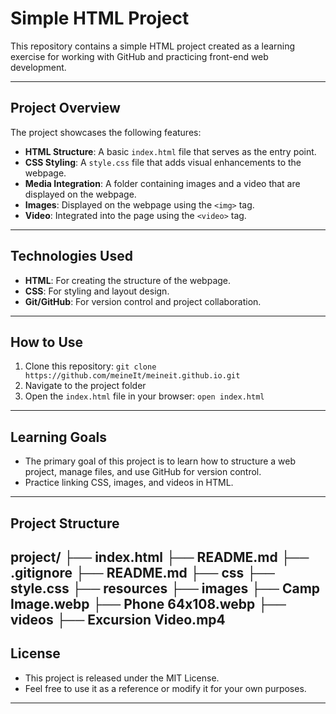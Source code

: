 # Simple HTML Project

This repository contains a simple HTML project created as a learning exercise for working with GitHub and practicing front-end web development.

---

## Project Overview

The project showcases the following features:
- **HTML Structure**: A basic `index.html` file that serves as the entry point.
- **CSS Styling**: A `style.css` file that adds visual enhancements to the webpage.
- **Media Integration**: A folder containing images and a video that are displayed on the webpage.
- **Images**: Displayed on the webpage using the `<img>` tag.
- **Video**: Integrated into the page using the `<video>` tag.

---

## Technologies Used

- **HTML**: For creating the structure of the webpage.
- **CSS**: For styling and layout design.
- **Git/GitHub**: For version control and project collaboration.

---

## How to Use

1. Clone this repository:
    `git clone https://github.com/meineIt/meineit.github.io.git`
2. Navigate to the project folder
3. Open the `index.html` file in your browser:
    `open index.html`

---

## Learning Goals

- The primary goal of this project is to learn how to structure a web project, manage files, and use GitHub for version control.
- Practice linking CSS, images, and videos in HTML.

---

## Project Structure

project/
├── index.html
├── README.md
├── .gitignore
├── README.md
├── css
    ├── style.css
├── resources
    ├── images
        ├── Camp Image.webp
        ├── Phone 64x108.webp
    ├── videos
        ├── Excursion Video.mp4
---

## License

- This project is released under the MIT License. 
- Feel free to use it as a reference or modify it for your own purposes.

---